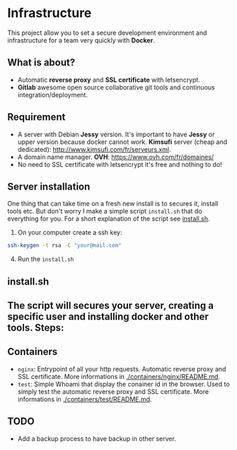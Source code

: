 # Infrastructure
This project allow you to set a secure development environment and infrastructure
for a team very quickly with **Docker**.

## What is about?
* Automatic **reverse proxy** and **SSL certificate** with letsencrypt.
* **Gitlab** awesome open source collaborative git tools and continuous
integration/deployment.

## Requirement
* A server with Debian **Jessy** version. It's important to have **Jessy** or
upper version because docker cannot work. **Kimsufi** server (cheap and dedicated):
http://www.kimsufi.com/fr/serveurs.xml.
* A domain name manager. **OVH**: https://www.ovh.com/fr/domaines/
* No need to SSL certificate with letsencrypt it's free and nothing to do!

## Server installation
One thing that can take time on a fresh new install is to secures it, install tools
etc. But don't worry I make a simple script `install.sh` that do everything for you.
For a short explanation of the script see [install.sh](#install.sh).

1. On your computer create a ssh key:
```bash
ssh-keygen -t rsa -C "your@mail.com"
```
4. Run the `install.sh`

## install.sh
The script will secures your server, creating a specific user and installing docker
and other tools. Steps:
-

## Containers
* `nginx`: Entrypoint of all your http requests. Automatic reverse proxy and SSL
certificate. More informations in [./containers/nginx/README.md](README.md).
* `test`: Simple Whoami that display the conainer id in the browser. Used to simply
test the automatic reverse proxy and SSL certificate. More informations in
[./containers/test/README.md](README.md).

## TODO
* Add a backup process to have backup in other server.

